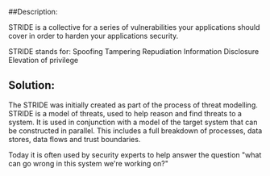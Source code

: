 ##Description:

STRIDE is a collective for a series of vulnerabilities your applications should
cover in order to harden your applications security.

STRIDE stands for:
Spoofing
Tampering
Repudiation
Information Disclosure
Elevation of privilege

## Solution:

The STRIDE was initially created as part of the process of threat modelling. STRIDE is a model of threats, used to help reason and find threats to a system. It is used in conjunction with a model of the target system that can be constructed in parallel. This includes a full breakdown of processes, data stores, data flows and trust boundaries.

Today it is often used by security experts to help answer the question "what can go wrong in this system we're working on?"
